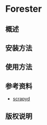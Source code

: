 # Forester

## 概述

## 安装方法

## 使用方法

## 参考资料

- [scrapyd](http://scrapyd.readthedocs.io/en/stable/)

## 版权说明